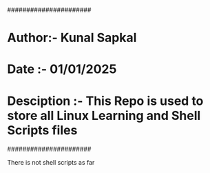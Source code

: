 ######################

# Author:- Kunal Sapkal
# Date :- 01/01/2025
# Desciption :- This Repo is used to store all Linux Learning and Shell Scripts files

######################

There is not shell scripts as far
